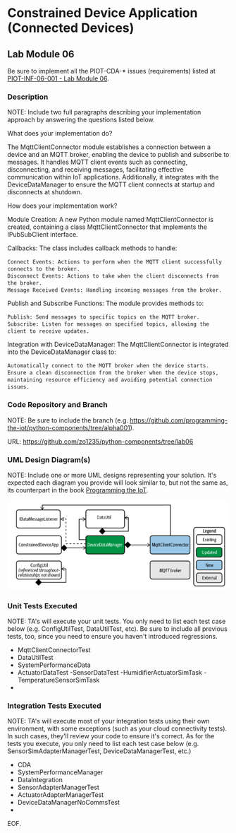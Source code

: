 # Constrained Device Application (Connected Devices)

## Lab Module 06

Be sure to implement all the PIOT-CDA-* issues (requirements) listed at [PIOT-INF-06-001 - Lab Module 06](https://github.com/orgs/programming-the-iot/projects/1#column-10488434).

### Description

NOTE: Include two full paragraphs describing your implementation approach by answering the questions listed below.

What does your implementation do? 

The MqttClientConnector module establishes a connection between a device and an MQTT broker, enabling the device to publish and subscribe to messages. 
It handles MQTT client events such as connecting, disconnecting, and receiving messages, facilitating effective communication within IoT applications. 
Additionally, it integrates with the DeviceDataManager to ensure the MQTT client connects at startup and disconnects at shutdown.

How does your implementation work?

Module Creation: A new Python module named MqttClientConnector is created, containing a class MqttClientConnector that implements the IPubSubClient interface.

Callbacks: The class includes callback methods to handle:

    Connect Events: Actions to perform when the MQTT client successfully connects to the broker.
    Disconnect Events: Actions to take when the client disconnects from the broker.
    Message Received Events: Handling incoming messages from the broker.

Publish and Subscribe Functions: The module provides methods to:

    Publish: Send messages to specific topics on the MQTT broker.
    Subscribe: Listen for messages on specified topics, allowing the client to receive updates.

Integration with DeviceDataManager: The MqttClientConnector is integrated into the DeviceDataManager class to:

    Automatically connect to the MQTT broker when the device starts.
    Ensure a clean disconnection from the broker when the device stops, maintaining resource efficiency and avoiding potential connection issues.

### Code Repository and Branch

NOTE: Be sure to include the branch (e.g. https://github.com/programming-the-iot/python-components/tree/alpha001).

URL: https://github.com/zo1235/python-components/tree/lab06

### UML Design Diagram(s)

NOTE: Include one or more UML designs representing your solution. It's expected each
diagram you provide will look similar to, but not the same as, its counterpart in the
book [Programming the IoT](https://learning.oreilly.com/library/view/programming-the-internet/9781492081401/).

![alt text](image.png)

### Unit Tests Executed

NOTE: TA's will execute your unit tests. You only need to list each test case below
(e.g. ConfigUtilTest, DataUtilTest, etc). Be sure to include all previous tests, too,
since you need to ensure you haven't introduced regressions.

- MqttClientConnectorTest
- DataUtilTest
- SystemPerformanceData
- ActuatorDataTest
-SensorDataTest
-HumidifierActuatorSimTask
-TemperatureSensorSimTask
- 

### Integration Tests Executed

NOTE: TA's will execute most of your integration tests using their own environment, with
some exceptions (such as your cloud connectivity tests). In such cases, they'll review
your code to ensure it's correct. As for the tests you execute, you only need to list each
test case below (e.g. SensorSimAdapterManagerTest, DeviceDataManagerTest, etc.)

- CDA
- SystemPerformanceManager
- DataIntegration
- SensorAdapterManagerTest
- ActuatorAdapterManagerTest
- DeviceDataManagerNoCommsTest
- 

EOF.
